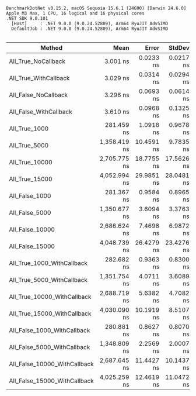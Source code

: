 ```

BenchmarkDotNet v0.15.2, macOS Sequoia 15.6.1 (24G90) [Darwin 24.6.0]
Apple M3 Max, 1 CPU, 16 logical and 16 physical cores
.NET SDK 9.0.101
  [Host]     : .NET 9.0.0 (9.0.24.52809), Arm64 RyuJIT AdvSIMD
  DefaultJob : .NET 9.0.0 (9.0.24.52809), Arm64 RyuJIT AdvSIMD


```
| Method                       | Mean         | Error      | StdDev     |
|----------------------------- |-------------:|-----------:|-----------:|
| All_True_NoCallback          |     3.001 ns |  0.0233 ns |  0.0217 ns |
| All_True_WithCallback        |     3.029 ns |  0.0314 ns |  0.0294 ns |
| All_False_NoCallback         |     3.296 ns |  0.0693 ns |  0.0614 ns |
| All_False_WithCallback       |     3.610 ns |  0.0968 ns |  0.1325 ns |
| All_True_1000                |   281.459 ns |  1.0918 ns |  0.9678 ns |
| All_True_5000                | 1,358.419 ns | 10.4591 ns |  9.7835 ns |
| All_True_10000               | 2,705.775 ns | 18.7755 ns | 17.5626 ns |
| All_True_15000               | 4,052.994 ns | 29.9851 ns | 28.0481 ns |
| All_False_1000               |   281.367 ns |  0.9584 ns |  0.8965 ns |
| All_False_5000               | 1,350.677 ns |  3.6094 ns |  3.3763 ns |
| All_False_10000              | 2,686.624 ns |  7.4698 ns |  6.9872 ns |
| All_False_15000              | 4,048.739 ns | 26.4279 ns | 23.4276 ns |
| All_True_1000_WithCallback   |   282.682 ns |  0.9363 ns |  0.8300 ns |
| All_True_5000_WithCallback   | 1,351.754 ns |  4.0711 ns |  3.6089 ns |
| All_True_10000_WithCallback  | 2,688.719 ns |  5.6382 ns |  4.7082 ns |
| All_True_15000_WithCallback  | 4,030.090 ns | 10.1919 ns |  8.5107 ns |
| All_False_1000_WithCallback  |   280.881 ns |  0.8627 ns |  0.8070 ns |
| All_False_5000_WithCallback  | 1,348.809 ns |  2.2569 ns |  2.0007 ns |
| All_False_10000_WithCallback | 2,687.645 ns | 11.4427 ns | 10.1437 ns |
| All_False_15000_WithCallback | 4,025.259 ns | 12.4619 ns | 11.0472 ns |
